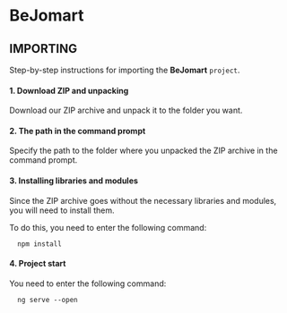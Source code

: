 BeJomart
========

IMPORTING
---------
Step-by-step instructions for importing the **BeJomart** `project`.
⠀
⠀
#### 1. Download ZIP and unpacking
Download our ZIP archive and unpack it to the folder you want.
⠀

#### 2. The path in the command prompt
Specify the path to the folder where you unpacked the ZIP archive in the command prompt.
⠀

#### 3. Installing libraries and modules
Since the ZIP archive goes without the necessary libraries and modules, you will need to install them.

To do this, you need to enter the following command:

      npm install
#### 4. Project start
You need to enter the following command:

      ng serve --open
